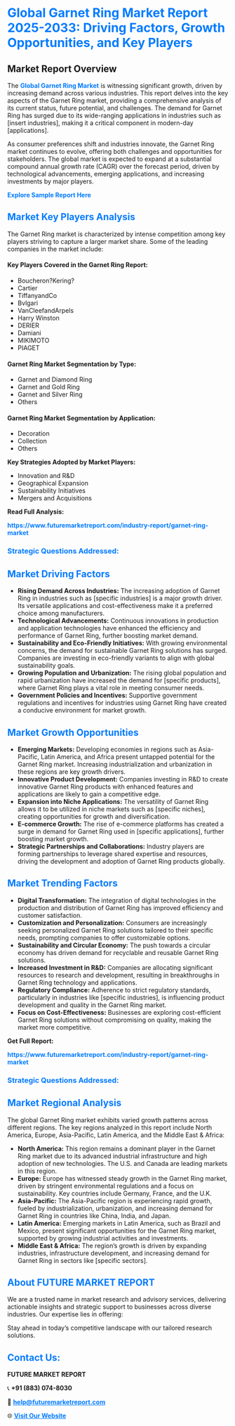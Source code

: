 <h1 style="color: #007BFF;">Global Garnet Ring Market Report 2025-2033: Driving Factors, Growth Opportunities, and Key Players</h1>

<section id="overview">
<h2>Market Report Overview</h2>
<p>The <a href="https://www.futuremarketreport.com/industry-report/garnet-ring-market" style="color: #007BFF; text-decoration: none;"><strong>Global Garnet Ring Market</strong></a> is witnessing significant growth, driven by increasing demand across various industries. This report delves into the key aspects of the Garnet Ring market, providing a comprehensive analysis of its current status, future potential, and challenges. The demand for Garnet Ring has surged due to its wide-ranging applications in industries such as [insert industries], making it a critical component in modern-day [applications].</p>
<p>As consumer preferences shift and industries innovate, the Garnet Ring market continues to evolve, offering both challenges and opportunities for stakeholders. The global market is expected to expand at a substantial compound annual growth rate (CAGR) over the forecast period, driven by technological advancements, emerging applications, and increasing investments by major players.</p>
</section>

<section id="overview">
<p><a href="https://www.futuremarketreport.com/request-sample/reportId=56032" style="color: #007BFF; text-decoration: none;"><strong>Explore Sample Report Here</strong></a></p>
</section>

<section id="key-players">
<h2 style="color: #007BFF;">Market Key Players Analysis</h2>
<p>The Garnet Ring market is characterized by intense competition among key players striving to capture a larger market share. Some of the leading companies in the market include:</p>
<h4>Key Players Covered in the Garnet Ring Report:</h4>
<ul><li>Boucheron?Kering?</li><li>Cartier</li><li>TiffanyandCo</li><li>Bvlgari</li><li>VanCleefandArpels</li><li>Harry Winston</li><li>DERIER</li><li>Damiani</li><li>MIKIMOTO</li><li>PIAGET</li></ul>
<h4>Garnet Ring Market Segmentation by Type:</h4>
<ul><li>Garnet and Diamond Ring</li><li>Garnet and Gold Ring</li><li>Garnet and Silver Ring</li><li>Others</li></ul>

<h4>Garnet Ring Market Segmentation by Application:</h4>
<ul><li>Decoration</li><li>Collection</li><li>Others</li></ul>
<p><strong>Key Strategies Adopted by Market Players:</strong></p>
<ul>
<li>Innovation and R&D</li>
<li>Geographical Expansion</li>
<li>Sustainability Initiatives</li>
<li>Mergers and Acquisitions</li>
</ul>
</section>

<section>
<p><strong>Read Full Analysis: </strong></p><a href="https://www.futuremarketreport.com/industry-report/garnet-ring-market" style="color: #007BFF; text-decoration: none;"><strong>https://www.futuremarketreport.com/industry-report/garnet-ring-market</strong></a>
<h3 style="color: #007BFF;">Strategic Questions Addressed:</h3>
</section>

<section id="driving-factors">
<h2 style="color: #007BFF;">Market Driving Factors</h2>
<ul>
<li><strong>Rising Demand Across Industries:</strong> The increasing adoption of Garnet Ring in industries such as [specific industries] is a major growth driver. Its versatile applications and cost-effectiveness make it a preferred choice among manufacturers.</li>
<li><strong>Technological Advancements:</strong> Continuous innovations in production and application technologies have enhanced the efficiency and performance of Garnet Ring, further boosting market demand.</li>
<li><strong>Sustainability and Eco-Friendly Initiatives:</strong> With growing environmental concerns, the demand for sustainable Garnet Ring solutions has surged. Companies are investing in eco-friendly variants to align with global sustainability goals.</li>
<li><strong>Growing Population and Urbanization:</strong> The rising global population and rapid urbanization have increased the demand for [specific products], where Garnet Ring plays a vital role in meeting consumer needs.</li>
<li><strong>Government Policies and Incentives:</strong> Supportive government regulations and incentives for industries using Garnet Ring have created a conducive environment for market growth.</li>
</ul>
</section>

<section id="growth-opportunities">
<h2 style="color: #007BFF;">Market Growth Opportunities</h2>
<ul>
<li><strong>Emerging Markets:</strong> Developing economies in regions such as Asia-Pacific, Latin America, and Africa present untapped potential for the Garnet Ring market. Increasing industrialization and urbanization in these regions are key growth drivers.</li>
<li><strong>Innovative Product Development:</strong> Companies investing in R&D to create innovative Garnet Ring products with enhanced features and applications are likely to gain a competitive edge.</li>
<li><strong>Expansion into Niche Applications:</strong> The versatility of Garnet Ring allows it to be utilized in niche markets such as [specific niches], creating opportunities for growth and diversification.</li>
<li><strong>E-commerce Growth:</strong> The rise of e-commerce platforms has created a surge in demand for Garnet Ring used in [specific applications], further boosting market growth.</li>
<li><strong>Strategic Partnerships and Collaborations:</strong> Industry players are forming partnerships to leverage shared expertise and resources, driving the development and adoption of Garnet Ring products globally.</li>
</ul>
</section>

<section id="trending-factors">
<h2 style="color: #007BFF;">Market Trending Factors</h2>
<ul>
<li><strong>Digital Transformation:</strong> The integration of digital technologies in the production and distribution of Garnet Ring has improved efficiency and customer satisfaction.</li>
<li><strong>Customization and Personalization:</strong> Consumers are increasingly seeking personalized Garnet Ring solutions tailored to their specific needs, prompting companies to offer customizable options.</li>
<li><strong>Sustainability and Circular Economy:</strong> The push towards a circular economy has driven demand for recyclable and reusable Garnet Ring solutions.</li>
<li><strong>Increased Investment in R&D:</strong> Companies are allocating significant resources to research and development, resulting in breakthroughs in Garnet Ring technology and applications.</li>
<li><strong>Regulatory Compliance:</strong> Adherence to strict regulatory standards, particularly in industries like [specific industries], is influencing product development and quality in the Garnet Ring market.</li>
<li><strong>Focus on Cost-Effectiveness:</strong> Businesses are exploring cost-efficient Garnet Ring solutions without compromising on quality, making the market more competitive.</li>
</ul>
</section>

<section>
<p><strong>Get Full Report: </strong></p><a href="https://www.futuremarketreport.com/industry-report/garnet-ring-market" style="color: #007BFF; text-decoration: none;"><strong>https://www.futuremarketreport.com/industry-report/garnet-ring-market</strong></a>
<h3 style="color: #007BFF;">Strategic Questions Addressed:</h3>
</section>


<section id="regional-analysis">
<h2 style="color: #007BFF;">Market Regional Analysis</h2>
<p>The global Garnet Ring market exhibits varied growth patterns across different regions. The key regions analyzed in this report include North America, Europe, Asia-Pacific, Latin America, and the Middle East & Africa:</p>
<ul>
<li><strong>North America:</strong> This region remains a dominant player in the Garnet Ring market due to its advanced industrial infrastructure and high adoption of new technologies. The U.S. and Canada are leading markets in this region.</li>
<li><strong>Europe:</strong> Europe has witnessed steady growth in the Garnet Ring market, driven by stringent environmental regulations and a focus on sustainability. Key countries include Germany, France, and the U.K.</li>
<li><strong>Asia-Pacific:</strong> The Asia-Pacific region is experiencing rapid growth, fueled by industrialization, urbanization, and increasing demand for Garnet Ring in countries like China, India, and Japan.</li>
<li><strong>Latin America:</strong> Emerging markets in Latin America, such as Brazil and Mexico, present significant opportunities for the Garnet Ring market, supported by growing industrial activities and investments.</li>
<li><strong>Middle East & Africa:</strong> The region’s growth is driven by expanding industries, infrastructure development, and increasing demand for Garnet Ring in sectors like [specific sectors].</li>
</ul>
</section>

<footer>
<h2 style="color: #007BFF;">About FUTURE MARKET REPORT</h2>
<p>We are a trusted name in market research and advisory services, delivering actionable insights and strategic support to businesses across diverse industries. Our expertise lies in offering:</p>

<p>Stay ahead in today’s competitive landscape with our tailored research solutions.</p>

<h2 style="color: #007BFF;">Contact Us:</h2>
<p><strong>FUTURE MARKET REPORT</strong></p>
<p>📞 <strong>+91 (883) 074-8030</strong></p>
<p>📧 <strong><a href="mailto:help@futuremarketreport.com" style="color: #007BFF;">help@futuremarketreport.com</a></strong></p>
<p>🌐 <strong><a href="https://www.futuremarketreport.com/" style="color: #007BFF;">Visit Our Website</a></strong></p>
</footer>